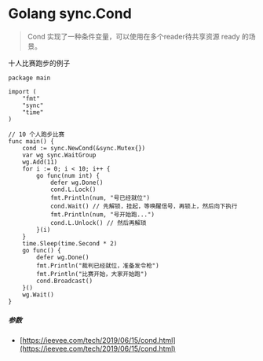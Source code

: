 # Golang sync.Cond
> Cond 实现了一种条件变量，可以使用在多个reader待共享资源 ready 的场景。

十人比赛跑步的例子

```Golang
package main

import (
	"fmt"
	"sync"
	"time"
)

// 10 个人跑步比赛
func main() {
	cond := sync.NewCond(&sync.Mutex{})
	var wg sync.WaitGroup
	wg.Add(11)
	for i := 0; i < 10; i++ {
		go func(num int) {
			defer wg.Done()
			cond.L.Lock()
			fmt.Println(num, "号已经就位")
			cond.Wait() // 先解锁，挂起，等唤醒信号，再锁上，然后向下执行
			fmt.Println(num, "号开始跑...")
			cond.L.Unlock() // 然后再解琐
		}(i)
	}
	time.Sleep(time.Second * 2)
	go func() {
		defer wg.Done()
		fmt.Println("裁判已经就位，准备发令枪")
		fmt.Println("比赛开始，大家开始跑")
		cond.Broadcast()
	}()
	wg.Wait()
}
```

##### 参数
* [https://ieevee.com/tech/2019/06/15/cond.html](https://ieevee.com/tech/2019/06/15/cond.html)